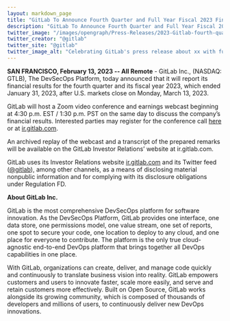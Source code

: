 ```yaml
---
layout: markdown_page
title: "GitLab To Announce Fourth Quarter and Full Year Fiscal 2023 Financial Results"
description: "GitLab To Announce Fourth Quarter and Full Year Fiscal 2023 Financial Results"
twitter_image: "/images/opengraph/Press-Releases/2023-Gitlab-fourth-quarter-and-FY-23-Financial-Results.png"
twitter_creator: "@gitlab"
twitter_site: "@gitlab"
twitter_image_alt: "Celebrating GitLab's press release about xx with fun emojis"
---
```

**SAN FRANCISCO, February 13, 2023 -- All Remote** - GitLab Inc., (NASDAQ: GTLB), The DevSecOps Platform, today announced that it will report its financial results for the fourth quarter and its fiscal year 2023, which ended January 31, 2023, after U.S. markets close on Monday, March 13, 2023.

GitLab will host a Zoom video conference and earnings webcast beginning at 4:30 p.m. EST / 1:30 p.m. PST on the same day to discuss the company’s financial results. Interested parties may register for the conference call [here](https://gitlab.zoom.us/webinar/register/WN_XQP9f5HKSoOKr24vQiswcw) or at [ir.gitlab.com](https://ir.gitlab.com/).

An archived replay of the webcast and a transcript of the prepared remarks will be available on the GitLab Investor Relations’ website at ir.gitlab.com.

GitLab uses its Investor Relations website [ir.gitlab.com](https://ir.gitlab.com/) and its Twitter feed ([@gitlab](https://twitter.com/gitlab)), among other channels, as a means of disclosing material nonpublic information and for complying with its disclosure obligations under Regulation FD.

**About GitLab Inc.**

GitLab is the most comprehensive DevSecOps platform for software innovation. As the DevSecOps Platform, GitLab provides one interface, one data store, one permissions model, one value stream, one set of reports, one spot to secure your code, one location to deploy to any cloud, and one place for everyone to contribute. The platform is the only true cloud-agnostic end-to-end DevOps platform that brings together all DevOps capabilities in one place.

With GitLab, organizations can create, deliver, and manage code quickly and continuously to translate business vision into reality. GitLab empowers customers and users to innovate faster, scale more easily, and serve and retain customers more effectively. Built on Open Source, GitLab works alongside its growing community, which is composed of thousands of developers and millions of users, to continuously deliver new DevOps innovations.



